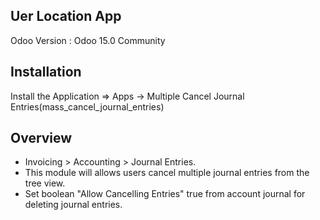 Uer Location App
-----------------------------------

Odoo Version : Odoo 15.0 Community


Installation
-------------------------------------
Install the Application => Apps -> Multiple Cancel Journal Entries(mass_cancel_journal_entries)


Overview
-------------------------------------
* Invoicing > Accounting > Journal Entries.
* This module will allows users cancel multiple journal entries from the tree view.
* Set boolean "Allow Cancelling Entries" true from account journal for deleting journal entries.
